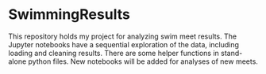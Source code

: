 # SwimmingResults

This repository holds my project for analyzing swim meet results. The Jupyter notebooks have a sequential exploration of the data, including loading and cleaning results. There are some helper functions in stand-alone python files. New notebooks will be added for analyses of new meets.
